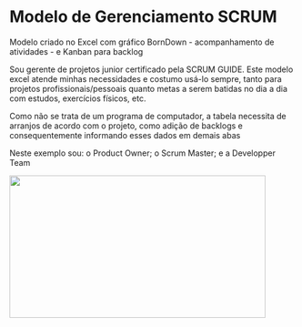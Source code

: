 # Modelo de Gerenciamento SCRUM

<p>Modelo criado no Excel com gráfico BornDown - acompanhamento de atividades - e Kanban para backlog</p>

<p>Sou gerente de projetos junior certificado pela SCRUM GUIDE. Este modelo excel atende minhas necessidades e costumo usá-lo sempre, tanto para projetos profissionais/pessoais quanto metas a serem batidas no dia a dia com estudos, exercícios físicos, etc.</p>

<p>Como não se trata de um programa de computador, a tabela necessita de arranjos de acordo com o projeto, como adição de backlogs e consequentemente informando esses dados em demais abas</p>

<p>Neste exemplo sou: o Product Owner; o Scrum Master; e a Developper Team</p>

<img src="https://s13.postimg.org/n1ow727w7/image.png" width="450" height="250">
